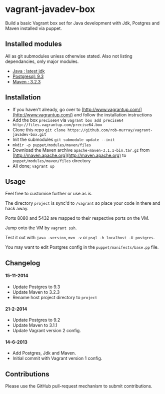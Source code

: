 vagrant-javadev-box
================

Build a basic Vagrant box set for Java development with Jdk, Postgres and Maven installed via puppet.


## Installed modules

All as git submodules unless otherwise stated. Also not listing dependancies, only major modules.

* [Java : latest jdk](https://github.com/puppetlabs/puppetlabs-java)
* [Postgresql: 9.3](https://github.com/puppetlabs/puppet-postgresql)
* [Maven : 3.2.3](https://github.com/7terminals/puppet-maven)


## Installation

* If you haven't already, go over to [http://www.vagrantup.com/](http://www.vagrantup.com/) and follow the installation instructions
* Add the box `precise64` via `vagrant box add precise64 http://files.vagrantup.com/precise64.box`
* Clone this repo `git clone https://github.com/rob-murray/vagrant-javadev-box.git`
* Init the submodules `git submodule update --init`
* `mkdir -p puppet/modules/maven/files`
* Download the Maven archive `apache-maven-3.1.1-bin.tar.gz` from [http://maven.apache.org](http://maven.apache.org) to `puppet/modules/maven/files` directory
* All done; `vagrant up`


## Usage

Feel free to customise further or use as is.

The directory `project` is sync'd to `/vagrant` so place your code in there and hack away.

Ports 8080 and 5432 are mapped to their respective ports on the VM.

Jump onto the VM by `vagrant ssh`.

Test it out with `java -version`, `mvn -v` or `psql -h localhost -U postgres`.

You may want to edit Postgres config in the `puppet/manifests/base.pp` file.


## Changelog

#### 15-11-2014

* Update Postgres to 9.3
* Update Maven to 3.2.3
* Rename host project directory to `project`

#### 21-2-2014

* Update Postgres to 9.2
* Update Maven to 3.1.1
* Update Vagrant version 2 config.

#### 14-6-2013

* Add Postgres, Jdk and Maven.
* Initial commit with Vagrant version 1 config.


## Contributions

Please use the GitHub pull-request mechanism to submit contributions.
